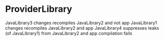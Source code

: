 # ProviderLibrary

JavaLibrary3 changes recompiles JavaLibrary2 and not app
JavaLibrary1 changes recompiles JavaLibrary2 and app
JavaLibrary4 suppresses leaks (of JavaLibrary1) from JavaLibrary2 and app compilation fails
